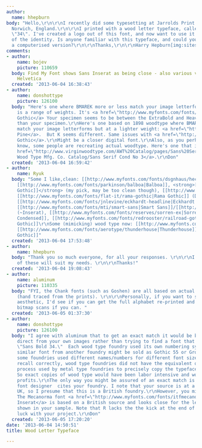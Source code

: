 ```yaml
---
author:
  name: hhepburn
body: "Hello,\r\n\r\nI recently did some typesetting at Jarrolds Print Museum, in
  Norwich, England.\r\n\r\nI printed with a wood letter typeface, called 'Sans Bold
  \"34\". I've created a logo out of this font, and now want to use it for the rest
  of the identity. Is anyone familiar with this typeface, and could you recommend
  a computerised version?\r\n\r\nThanks,\r\n\r\nHarry Hepburn[img:sites/default/files/old-images/Wood-Letter-for-forum_6089.png]"
comments:
- author:
    name: bojev
    picture: 110659
  body: Find My Font shows Sans Inserat as being close - also various versions of
    Helvetica
  created: '2013-06-04 16:38:43'
- author:
    name: donshottype
    picture: 126100
  body: "Here's one where BMAREK more or less match your image letterforms and there
    is a range of weights. It's <a href=\"http://www.myfonts.com/fonts/flat-it/dharma-gothic/\">Dharma
    Gothic</a> Your specimen seems to be between the ExtraBold and Heavy. Seems narrower
    than your specimen.\r\nHere's one based on 1898 woodtype where BMARE more or less
    match your image letterforms but at a lighter weight: <a href=\"http://www.myfonts.com/fonts/hvdfonts/cheap-pine/\">Cheap
    Pine</a>.  But K seems different. Same issues with <a href=\"http://www.myfonts.com/fonts/mti/industrial-gothic/\">Industrial
    Gothic</a>.\r\nMight be a closer digital font.\r\nAlso, as you perhaps already
    know, some people are recreating actual woodtype. Here's one that is close <a
    href=\"http://www.virginwoodtype.com/AWT%20Catalog/pages/Sans%20Serif%20Cond%20No%203_jpg.php\">American
    Wood Type Mfg. Co. Catalog/Sans Serif Cond No 3</a>.\r\nDon"
  created: '2013-06-04 16:59:42'
- author:
    name: Ryuk
  body: "Some I like,clean: [[http://www.myfonts.com/fonts/dsgnhaus/hector|Hector]],
    [[http://www.myfonts.com/fonts/parkinson/balboa|Balboa]], <strong>[[http://www.myfonts.com/fonts/redrooster/block-gothic-rr|Block
    Gothic]]</strong> (my pick, may be too clean though), [[http://www.myfonts.com/fonts/redrooster/gothic-rr|Gothic]],
    [[http://www.myfonts.com/fonts/flat-it/rama-gothic|Rama Gothic]] (Dharma's brother),
    [[http://www.myfonts.com/fonts/jnlevine/eckhardt-headline|Eckhardt Headline]],
    [[http://www.myfonts.com/fonts/mti/smart-sans|Smart Sans]]/[[http://www.myfonts.com/fonts/ef-typeshop/plakette|Plakette]]
    (~Inserat), [[http://www.myfonts.com/fonts/reserves/sorren-ex|Sorren Ex]], [[http://www.myfonts.com/fonts/typeart/xheighter-condensed|Xheighter
    Condensed]], [[http://www.myfonts.com/fonts/redrooster/railroad-gothic-rr|Railroad
    Gothic]]\r\nSome (mimicking) wood type now: [[http://www.myfonts.com/fonts/chank/blinc-pak|Goshen]],
    [[http://www.myfonts.com/fonts/aerotype/thunderhouse|Thunderhouse]], [[http://www.myfonts.com/fonts/ephemera/toronto-gothic|Toronto
    Gothic]]"
  created: '2013-06-04 17:53:48'
- author:
    name: hhepburn
  body: "Thank you so much everyone, for all your responses. \r\n\r\nI'm sure one
    of these will suit my needs. \r\n\r\nThanks!"
  created: '2013-06-04 19:08:43'
- author:
    name: aluminum
    picture: 110335
  body: "FYI, the Chank fonts (such as Goshen) are all based on actual wood faces
    (hand traced from the prints). \r\n\r\nPersonally, if you want to stick with the
    aesthetic, I'd see if you can get the full alphabet re-printed and use the actual
    bitmap scans if you can. "
  created: '2013-06-05 01:37:30'
- author:
    name: donshottype
    picture: 126100
  body: "I agree with aluminum that to get an exact match it would be best to work
    direct from your own images rather than trying to find a font that precisely matches
    \"Sans Bold 34.\"  Each wood type foundry used its own numbering system, so a
    similar font from another foundry might be sold as Gothic 55 or Grotesk 101. Also
    some foundries used different names/numbers for different font sizes.\r\nIf I
    recall correctly, wood type foundries did not have the equivalent of the electrotyping
    process used by metal type foundries to precisely copy the typefaces of competitors.
    So exact copies of wood type would have been labor intensive and would cut into
    profits.\r\nThe only way you might be assured of an exact match is if the digital
    font designer  cites your foundry. I note that your source is at a museum in the
    UK, so I presume that this is a British foundry.\r\nHowever, you might be in luck.
    The Mecanorma font <a href=\"http://www.myfonts.com/fonts/itfmecanorma/british-inserat/\">British
    Inserat</a> is based on a British source and looks close for the letters BMAREK
    shown in your sample. Note that R lacks the the kick at the end of the leg.\r\nGood
    luck with your project.\r\nDon"
  created: '2013-06-05 17:20:20'
date: '2013-06-04 14:50:51'
title: Wood Letter Typeface

---
```

